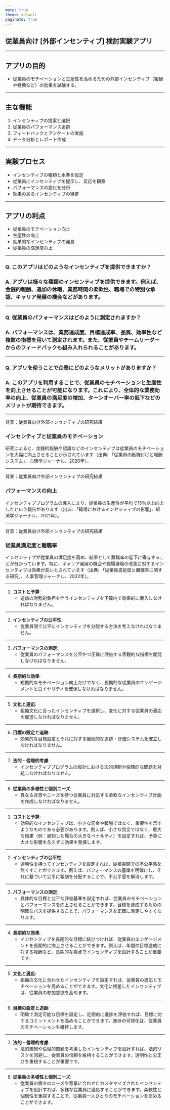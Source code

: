 ```yaml
---
marp: true
theme: default
paginate: true
---
```


## 従業員向け [外部インセンティブ] 検討実験アプリ

---

## アプリの目的
- 従業員のモチベーションと生産性を高めるための外部インセンティブ（報酬や特典など）の効果を試験する。

---

## 主な機能
1. インセンティブの提案と選択
2. 従業員のパフォーマンス追跡
3. フィードバックとアンケートの実施
4. データ分析とレポート作成

---

## 実験プロセス
- インセンティブの種類と水準を設定
- 従業員にインセンティブを提示し、反応を観察
- パフォーマンスの変化を分析
- 効果のあるインセンティブの特定

---

## アプリの利点
- 従業員のモチベーション向上
- 生産性の向上
- 効果的なインセンティブの発見
- 従業員の満足度向上

---

### Q. このアプリはどのようなインセンティブを提供できますか？

### A. アプリは様々な種類のインセンティブを提供できます。例えば、金銭的報酬、追加の休暇、業務時間の柔軟性、職場での特別な承認、キャリア発展の機会などがあります。

---

### Q. 従業員のパフォーマンスはどのように測定されますか？

### A. パフォーマンスは、業務達成度、目標達成率、品質、効率性など複数の指標を用いて測定されます。また、従業員やチームリーダーからのフィードバックも組み入れられることがあります。

---

### Q. アプリを使うことで企業にどのようなメリットがありますか？

### A. このアプリを利用することで、従業員のモチベーションと生産性を向上させることが可能になります。これにより、全体的な業務効率の向上、従業員の満足度の増加、ターンオーバー率の低下などのメリットが期待できます。

---

背景：従業員向け外部インセンティブの研究結果

### インセンティブと従業員のモチベーション

研究によると、金銭的報酬や認識などのインセンティブは従業員のモチベーションを大幅に向上させることが示されています（出典: 「従業員の動機付けと報酬システム」、心理学ジャーナル、2020年）。

---

背景：従業員向け外部インセンティブの研究結果

### パフォーマンスの向上

インセンティブプログラムの導入により、従業員の生産性が平均で15%以上向上したという報告があります（出典: 「職場におけるインセンティブの影響」、経済学ジャーナル、2021年）。

---

背景：従業員向け外部インセンティブの研究結果

### 従業員満足度と離職率

インセンティブが従業員の満足度を高め、結果として離職率の低下に寄与することが分かっています。特に、キャリア発展の機会や職場環境の改善に対するインセンティブは効果が高いとされています（出典: 「従業員満足度と離職率に関する研究」、人事管理ジャーナル、2022年）。

---

1. **コストと予算**:
   - 追加の財務的負担を伴うインセンティブを予算内で効果的に導入しなければなりません。

---

2. **インセンティブの公平性**:
   - 従業員間で公平にインセンティブを分配する方法を考えなければなりません。

---

3. **パフォーマンスの測定**:
   - 従業員のパフォーマンスを公平かつ正確に評価する客観的な指標を開発しなければなりません。

---

4. **長期的な効果**:
   - 短期的なモチベーション向上だけでなく、長期的な従業員のエンゲージメントとロイヤリティを確保しなければなりません。

---

5. **文化と適応**:
   - 組織文化に合ったインセンティブを選択し、変化に対する従業員の適応を促進しなければなりません。

---

6. **目標の設定と追跡**:
   - 効果的な目標設定とそれに対する継続的な追跡・評価システムを確立しなければなりません。

---

7. **法的・倫理的考慮**:
   - インセンティブプログラムの設計における法的規制や倫理的な問題を対処しなければなりません。

---

8. **従業員の多様性と個別ニーズ**:
   - 異なる背景やニーズを持つ従業員に対応する柔軟なインセンティブ計画を作成しなければなりません。

---

1. **コストと予算**:
   - 効果的なインセンティブは、小さな罰金や報酬ではなく、重要性を示すようなものである必要があります。例えば、小さな罰金ではなく、重大な結果（例：遅刻した場合の大きなペナルティ）を設定すれば、予算に大きな影響を与えずに効果を発揮します。

---

2. **インセンティブの公平性**:
   - 透明性を持ってインセンティブを設定すれば、従業員間での不公平感を無くすことができます。例えば、パフォーマンスの基準を明確にし、それに基づいて公平に報酬を分配することで、不公平感を解消します。

---

3. **パフォーマンスの測定**:
   - 具体的な目標と公平な評価基準を設定すれば、従業員のモチベーションとパフォーマンスを向上させることができます。目標を達成するための明確なパスを提供することで、パフォーマンスを正確に測定しやすくなります。

---

4. **長期的な効果**:
   - インセンティブを長期的な目標に結びつければ、従業員のエンゲージメントを長期的に向上させることができます。例えば、年間の目標達成に対する報酬など、長期的な視点でインセンティブを設計することが重要です。

---

5. **文化と適応**:
   - 組織の文化に合わせたインセンティブを設定すれば、従業員の適応とモチベーションを高めることができます。文化に根差したインセンティブは、従業員の参加意欲を高めます。

---

6. **目標の設定と追跡**:
   - 明確で測定可能な目標を設定し、定期的に進捗を評価すれば、目標に対するコミットメントを高めることができます。進捗の可視化は、従業員のモチベーションを維持します。

---

7. **法的・倫理的考慮**:
   - 法的規制や倫理的問題を考慮したインセンティブを設計すれば、法的リスクを回避し、従業員の信頼を維持することができます。透明性と公正さを重視することが重要です。

---

8. **従業員の多様性と個別ニーズ**:
   - 従業員の個々のニーズや背景に合わせたカスタマイズされたインセンティブを設計すれば、多様な従業員に適応することができます。柔軟性と個別性を重視することで、従業員一人ひとりのモチベーションを高めることができます。

